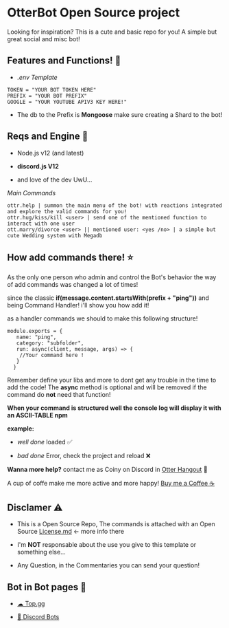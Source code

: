 # OtterBot Open Source project
Looking for inspiration? This is a cute and basic repo for you! A simple but great social and misc bot!

## Features and Functions! 🦦

* *.env Template*
```
TOKEN = "YOUR BOT TOKEN HERE"
PREFIX = "YOUR BOT PREFIX"
GOOGLE = "YOUR YOUTUBE APIV3 KEY HERE!"
```

* The db to the Prefix is **Mongoose** make sure creating a Shard to the bot!

## Reqs and Engine 📒

* Node.js v12 (and latest)
* **discord.js V12**

* and love of the dev UwU...


*Main Commands*
```
ottr.help | summon the main menu of the bot! with reactions integrated and explore the valid commands for you!
ottr.hug/kiss/kill <user> | send one of the mentioned function to interact with one user
ott.marry/divorce <user> || mentioned user: <yes /no> | a simple but cute Wedding system with Megadb
```

## How add commands there! ⭐

As the only one person who admin and control the Bot's behavior the way of add commands was changed a lot of times!

since the classic **if(message.content.startsWith(prefix + "ping"))** and being Command Handler! i'll show you how add it!

as a handler commands we should to make this following structure!

```
module.exports = {
   name: "ping",
   category: "subfolder",
   run: async(client, message, args) => {
    //Your command here !
   }
  }
```
Remember define your libs and more to dont get any trouble in the time to add the code!
The **async** method is optional and will be removed if the command do **not** need that function!

**When your command is structured well the console log will display it with an ASCII-TABLE npm**

**example:**

* *well done* loaded ✅

* *bad done*  Error, check the project and reload ❌

**Wanna more help?**
contact me as Coiny on Discord in [Otter Hangout](https://discord.gg/8mUEK38NMJ) 🧡

A cup of coffe make me more active and more happy! [Buy me a Coffee ☕](https://www.buymeacoffee.com/CorgiOtterBot)

## Disclamer ⚠

* This is a Open Source Repo, The commands is attached with an Open Source [License.md](https://github.com/Cd-corgi/OtterBot-OP-project/blob/main/LICENSE) <- more info there

* I'm **NOT** responsable about the use you give to this template or something else...

* Any Question, in the Commentaries you can send your question!

## Bot in Bot pages 🤖

* [☁ Top.gg](https://top.gg/bot/686245252717477966)

* [🤖 Discord Bots](https://discord.bots.gg/bots/686245252717477966)
